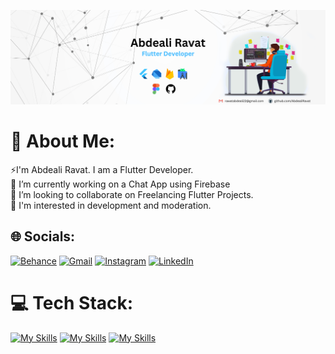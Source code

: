 ![Header](https://github.com/AbdealiRavat/AbdealiRavat/blob/main/linkedin-banner.png)

# 💫 About Me:
⚡I'm Abdeali Ravat. I am a Flutter Developer.<br> 🔭 I’m currently working on a Chat App using Firebase<br>👯 I’m looking to collaborate on Freelancing Flutter Projects.<br>🌱 I'm interested in development and moderation.


## 🌐 Socials:
[![Behance](https://img.shields.io/badge/Behance-1769ff?logo=behance&logoColor=white)](https://behance.net/abdealirawat) [![Gmail](https://img.shields.io/badge/Gmail-red?logo=Gmail&logoColor=white)](https://mail.google.com/mail/?fs=1&su=Subject%20&to=rawatabdeali22%40gmail.com&view=cm) [![Instagram](https://img.shields.io/badge/Instagram-%23E4405F.svg?logo=Instagram&logoColor=white)](https://instagram.com/abd_ravat) [![LinkedIn](https://img.shields.io/badge/LinkedIn-%230077B5.svg?logo=linkedin&logoColor=white)](https://linkedin.com/in/abdeali-ravat) 


# 💻 Tech Stack:
[![My Skills](https://skillicons.dev/icons?i=flutter,dart,androidstudio,vscode,firebase&theme=dark)](https://skillicons.dev)    [![My Skills](https://skillicons.dev/icons?i=html,css,js,bootstrap,git,github&theme=dark)](https://skillicons.dev)    [![My Skills](https://skillicons.dev/icons?i=figma,ps,ai&theme=dark)](https://skillicons.dev)
